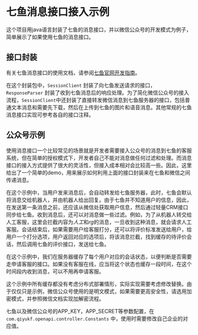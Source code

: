 # 七鱼消息接口接入示例

这个项目用java语言封装了七鱼的消息接口，并以微信公众号的开发模式为例子，简单展示了如果使用七鱼的消息接口。

## 接口封装

有关七鱼消息接口的使用文档，请参阅[七鱼官网开发指南](http://qiyukf.com/newdoc/html/message_interface.html)。

在这个封装包中，`SessionClient` 封装了向七鱼发送请求的接口，`ResponseParser` 封装了收到七鱼消息后的响应处理。为了简化微信公众号的接入流程，`SessionClient`中还封装了直接转发微信消息到七鱼服务器的接口，包括普通文本消息和需要先下载，然后在上传到七鱼的图片和语音消息。其他常规的七鱼消息接口实现可参考各自的接口注释。

## 公众号示例

使用消息接口一个比较常见的场景就是开发者需要接入公众号的消息到七鱼的客服系统，但在简单的授权模式下，开发者自己不能对消息做任何过滤和处理。而消息接口的接入方式提供了很大的灵活性，但接入成本相对会比较高一些。因此，这里给出了一个简单的demo，用来展示如何利用上面的接口封装来在七鱼和微信之间传递消息。

在这个示例中，当用户发来消息后，会自动转发给七鱼服务器，此时，七鱼会默认将消息交给机器人，并由机器人给出回复。由于七鱼并不知道用户的信息，因此，在发送第一条消息之前，还应该从微信处获取用户信息，然后通过轻量CRM接口同步给七鱼。收到消息后，还可以对消息做一些过滤。例如，为了从机器人转交给人工客服，这里会拦截内容为*人工*和*rg*的消息，一旦收到这种消息，就会请求人工客服。会话结束后，如果需要用户给客服打分，还可以将评价标准发送给用户，给用户一个打分选项，用户返回对应的选项后，将该消息拦截，找到缓存的待评价会话，然后调用七鱼的评价接口，发送给七鱼。

在这个示例中，我们在服务器缓存了每个用户对应的会话状态，以便判断是否需要走申请客服的接口。如果没有客服在线，应当将这个状态也缓存一段时间，在这个时间段内收到消息，可以不用再申请客服。

这个示例中所有缓存都没有考虑分布式部署情形，实际实现需要考虑修改替换。由于仅仅只是示例，微信公众号使用的是明文模式，如果需要更高安全性，请选用加密模式，并参照微信文档实现加解密流程。

七鱼以及微信公众号的APP_KEY，APP_SECRET等参数配置，在 `com.qiyukf.openapi.controller.Constants` 中，使用时需要修改自己企业的对应值。
